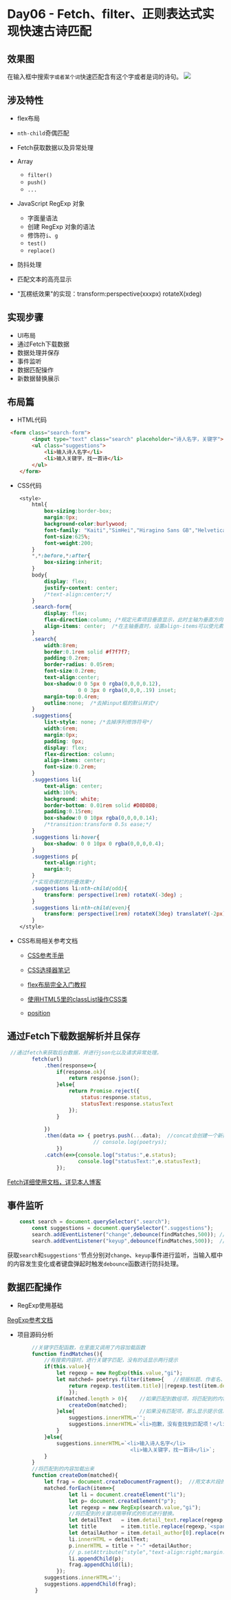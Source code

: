 # Day06 - Fetch、filter、正则表达式实现快速古诗匹配
## 效果图

在输入框中搜索`字或者某个词`快速匹配含有这个字或者是词的诗句。
![](https://github.com/SUNNERCMS/30daysJavascript/blob/master/06%20-%20Fetch%E3%80%81filter%E3%80%81%E6%AD%A3%E5%88%99%E8%A1%A8%E8%BE%BE%E5%BC%8F%E5%AE%9E%E7%8E%B0%E5%BF%AB%E9%80%9F%E5%8F%A4%E8%AF%97%E5%8C%B9%E9%85%8D/DemoGIF.gif)

## 涉及特性

- flex布局  

- `nth-child`奇偶匹配  

- Fetch获取数据以及异常处理  

- Array
	- `filter()`  
	- `push()`  
	- `...`  
- JavaScript RegExp 对象

    - 字面量语法
    - 创建 RegExp 对象的语法
    - 修饰符`i`、`g`
    - `test()`
    - `replace()`
- 防抖处理
- 匹配文本的高亮显示
- "瓦楞纸效果"的实现：transform:perspective(xxxpx) rotateX(xdeg)
## 实现步骤
- UI布局
- 通过Fetch下载数据
- 数据处理并保存
- 事件监听
- 数据匹配操作
- 新数据替换展示

## 布局篇

- HTML代码

```html
 <form class="search-form">
        <input type="text" class="search" placeholder="诗人名字，关键字">
        <ul class="suggestions">
            <li>输入诗人名字</li>
            <li>输入关键字，找一首诗</li>
        </ul>
    </form>
```

- CSS代码

```css
    <style>
        html{
            box-sizing:border-box;
            margin:0px;
            background-color:burlywood;
            font-family: "Kaiti","SimHei","Hiragino Sans GB","Helvetica neue";
            font-size:625%;
            font-weight:200;
        }
        *,*:before,*:after{
            box-sizing:inherit;
        }
        body{
            display: flex;
            justify-content: center;
            /*text-align:center;*/
        }
        .search-form{
            display: flex;
            flex-direction:column; /*规定元素项目垂直显示，此时主轴为垂直方向*/
            align-items: center;  /*在主轴垂直时，设置align-items可以使元素水平居中*/
        }
        .search{
            width:8rem;
            border:0.1rem solid #f7f7f7;
            padding:0.2rem;
            border-radius: 0.05rem;
            font-size:0.2rem;
            text-align:center;
            box-shadow:0 0 5px 0 rgba(0,0,0,0.12),
                       0 0 3px 0 rgba(0,0,0,.19) inset;
            margin-top:0.4rem;
            outline:none;  /*去掉input框的默认样式*/
        }
        .suggestions{
            list-style: none; /*去掉序列修饰符号*/
            width:6rem;
            margin:0px;
            padding: 0px;
            display: flex;
            flex-direction: column;
            align-items: center;
            font-size:0.2rem;
        }
        .suggestions li{
            text-align: center;
            width:100%;
            background: white;
            border-bottom: 0.01rem solid #D8D8D8;
            padding:0.15rem;
            box-shadow:0 0 10px rgba(0,0,0,0.14);
            /*transition:transform 0.5s ease;*/
        }
        .suggestions li:hover{
            box-shadow: 0 0 10px 0 rgba(0,0,0,0.4);
        }
        .suggestions p{
            text-align:right;
            margin:0;
        }
        /*实现奇偶栏的折叠效果*/
        .suggestions li:nth-child(odd){
            transform: perspective(1rem) rotateX(-3deg) ;
        }
        .suggestions li:nth-child(even){
            transform: perspective(1rem) rotateX(3deg) translateY(-2px) ;
        }
    </style>
```

- CSS布局相关参考文档

    - [CSS参考手册](http://www.css88.com/book/css/properties/flex/flex.htm)
    
    - [CSS选择器笔记](http://www.ruanyifeng.com/blog/2009/03/css_selectors.html)
    
    - [flex布局完全入门教程](http://bbs.kongyixueyuan.com/topic/10/flex布局完全入门教程)
    
    - [使用HTML5里的classList操作CSS类](http://www.webhek.com/post/html5-classlist-api.html)
    
    - [position](http://zh.learnlayout.com/position.html)

## 通过Fetch下载数据解析并且保存

```js
 //通过fetch来获取后台数据，并进行json化以及请求异常处理。
        fetch(url)
            .then(response=>{
                if(response.ok){   
                    return response.json();  
                }else{
                    return Promise.reject({
                        status:response.status,
                        statusText:response.statusText
                    });
                }
                
            })
            .then(data => { poetrys.push(...data);  //concat会创建一个新数组，push会修改原来的数组，所以可以直接拿过来用。
                            // console.log(poetrys);
                })
            .catch(e=>{console.log("status:",e.status);
                       console.log("statusText:",e.statusText);
                });

```

[Fetch详细使用文档，详见本人博客](https://blog.csdn.net/qq_39207948/article/details/85050687)  

## 事件监听

```js
 	const search = document.querySelector(".search");
        const suggestions = document.querySelector(".suggestions");
        search.addEventListener("change",debounce(findMatches,500)); //当输入框中文本改变时会触发事件处理函数
        search.addEventListener("keyup",debounce(findMatches,500));  //当按键up时会触发事件，最好有防抖操作。
```

获取`search`和`suggestions'`节点分别对`change`、`keyup`事件进行监听，当输入框中的内容发生变化或者键盘弹起时触发`debounce`函数进行防抖处理。

## 数据匹配操作

- RegExp使用基础

[RegExp参考文档](http://www.w3school.com.cn/jsref/jsref_obj_regexp.asp)

- 项目源码分析

```js
        //关键字匹配函数，在里面又调用了内容加载函数
        function findMatches(){
            //有搜索内容时，进行关键字匹配，没有的话显示两行提示
            if(this.value){
                let regexp = new RegExp(this.value,"gi");
                let matched= poetrys.filter(item=>{   //根据标题、作者名、文本中的是否有关键字，将该数组项取出
                    return regexp.test(item.title)||regexp.test(item.detail_author)||regexp.test(item.detail_text);
                    });
                if(matched.length > 0){    //如果匹配到数组项，将匹配到的内容加载出来
                    createDom(matched);
                }else{                     //如果没有匹配项，那么显示提示信息。
                    suggestions.innerHTML='';
                    suggestions.innerHTML=`<li>抱歉，没有查找到匹配项！</li>`
                }
            }else{
                suggestions.innerHTML=`<li>输入诗人名字</li>
                                        <li>输入关键字，找一首诗</li>`;
            }
        }
        //将匹配到的内容加载出来
        function createDom(matched){
            let frag = document.createDocumentFragment();  //用文本片段的形式进行一次性添加，减少回流重绘。
            matched.forEach(item=>{
                    let li = document.createElement("li");
                    let p= document.createElement("p");
                    let regexp = new RegExp(search.value,"gi");
                    //将匹配到的关键词用带样式的形式进行替换。
                    let detailText   = item.detail_text.replace(regexp,`<span style="color:green">${search.value}</span>`);
                    let title        = item.title.replace(regexp,`<span style="color:green">${search.value}</span>`);
                    let detailAuthor = item.detail_author[0].replace(regexp,`<span style="color:green">${search.value}</span>`);
                    li.innerHTML = detailText;
                    p.innerHTML = title + "-" +detailAuthor;
                    // p.setAttribute("style","text-align:right;margin:0px");
                    li.appendChild(p);
                    frag.appendChild(li);
                });
            suggestions.innerHTML='';
            suggestions.appendChild(frag);
         }
```
